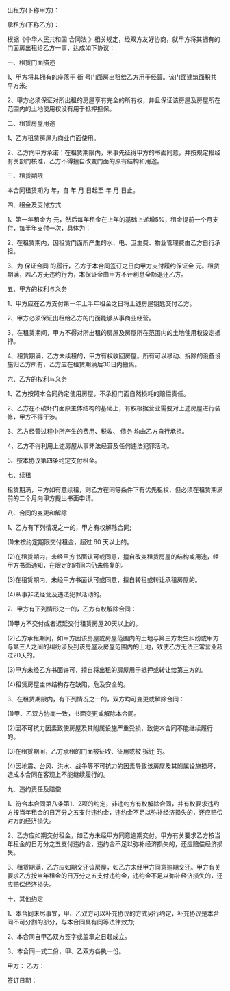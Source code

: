 
 


出租方(下称甲方)：


承租方(下称乙方)：


根据《中华人民共和国
合同法
》相关规定，经双方友好协商，就甲方将其拥有的门面房出租给乙方一事，达成如下协议：


一、租赁门面描述


1、甲方将其拥有的座落于 街 号门面房出租给乙方用于经营。该门面建筑面积共 平方米。


2、甲方必须保证对所出租的房屋享有完全的所有权，并且保证该房屋及房屋所在范围内的土地使用权没有用于抵押担保。


二、租赁房屋用途


1、乙方租赁房屋为商业门面使用。


2、乙方向甲方承诺：在租赁期限内，未事先征得甲方的书面同意，并按规定报经有关部门核准，乙方不得擅自改变门面的原有结构和用途。


三、租赁期限


本合同租赁期为 年，自 年 月 日起至 年 月 日止。


四、租金及支付方式


1、第一年租金为 元，然后每年租金在上年的基础上递增5%，租金提前一个月支付，每半年支付一次，具体为：


2、在租赁期内，因租赁门面所产生的水、电、卫生费、物业管理费由乙方自行承担。


3、为
保证合同
的履行，乙方于本合同签订之日向甲方支付履约保证金     元。租赁期满，若乙方无违约行为，本保证金由甲方不计利息全额退还乙方。


五、甲方的权利与义务


1、甲方应在乙方支付第一年上半年租金之日将上述房屋钥匙交付乙方。


2、甲方必须保证出租给乙方的门面能够从事商业经营。


3、在租赁期间，甲方不得对所出租的房屋及房屋所在范围内的土地使用权设定抵押。


4、租赁期满，乙方未续租的，甲方有权收回房屋。所有可以移动、拆除的设备设施归乙方所有，乙方应在租赁期满后30日内搬离。


六、乙方的权利与义务


1、乙方按照本合同约定使用房屋，不承担门面自然损耗的赔偿责任。


2、乙方在不破坏门面原主体结构的基础上，有权根据营业需要对上述房屋进行装修，甲方不得干涉。


3、乙方经营过程中所产生的费用、税收、
债务
均由乙方自行承担。


4、乙方不得利用上述房屋从事非法经营及任何违法犯罪活动。


5、按本协议第四条约定支付租金。


七、续租


租赁期满，甲方如有意续租，则乙方在同等条件下有优先租权，但必须在租赁期满前的二个月向甲方提出书面申请。


八、合同的变更和解除


1、乙方有下列情况之一的，甲方有权解除合同;


(1)未按约定期限交付租金，超过 60 天以上的。


(2)在租赁期内，未经甲方书面认可或同意，擅自改变租赁房屋的结构或用途，经甲方书面通知，在限定的时间内仍未修复的。


(3)在租赁期内，未经甲方书面认可或同意，擅自转租或转让承租房屋的。


(4)从事非法经营及违法犯罪活动的。


2、甲方有下列情形之一的，乙方有权解除合同：


(1)甲方不交付或者迟延交付租赁房屋20天以上的。


(2)乙方承租期间，如甲方因该房屋或房屋范围内的土地与第三方发生纠纷或甲方与第三人之间的纠纷涉及到该房屋及房屋范围内的土地，致使乙方无法正常营业超过20天的。


(3)甲方未经乙方书面许可，擅自将出租的房屋用于抵押或转让给第三方的。


(4)租赁房屋主体结构存在缺陷，危及安全的。


3、在租赁期限内，有下列情况之一的，双方均可变更或解除合同：


(1)甲、乙双方协商一致，书面变更或解除本合同。


(2)因不可抗力因素致使房屋及其附属设施严重受损，致使本合同不能继续履行的。


(3)在租赁期间，乙方承租的门面被征收、征用或被
拆迁
的。


(4)因地震、台风、洪水、战争等不可抗力的因素导致该房屋及其附属设施损坏，造成本合同在客观上不能继续履行的。


九、违约责任及赔偿


1、符合本合同第八条第1、2项的约定，非违约方有权解除合同，并有权要求违约方按当年租金的日万分之五支付违约金，违约金不足以弥补经济损失的，还应赔偿对方的经济损失。


2、乙方应如期交付租金，如乙方未经甲方同意逾期交付。甲方有关要求乙方按当年租金的日万分之五支付违约金，违约金不足以弥补经济损失的，还应赔偿经济损失。


3、租赁期满，乙方应如期交还该房屋，如乙方未经甲方同意逾期交还。甲方有关要求乙方按当年租金的日万分之五支付违约金，违约金不足以弥补经济损失的，还应赔偿经济损失。


十、其他约定


1、本合同未尽事宜，甲、乙双方可以补充协议的方式另行约定，补充协议是本合同不可分割的部分，与本合同具有同等法律效力;


2、本合同自甲乙双方签字或盖章之日起成立。


3、本合同一式二份，甲、乙双方各执一份。


甲方：                乙方：


签订日期：
 


 

 
 
 
 
 
  


  
 

  


  


  
 
 
 
 

